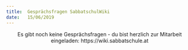 ```yaml
---
title:  Gesprächsfragen SabbatschulWiki
date:   15/06/2019
---
```


<center>Es gibt noch keine Gesprächsfragen - du bist herzlich zur Mitarbeit eingeladen: https://wiki.sabbatschule.at</center>